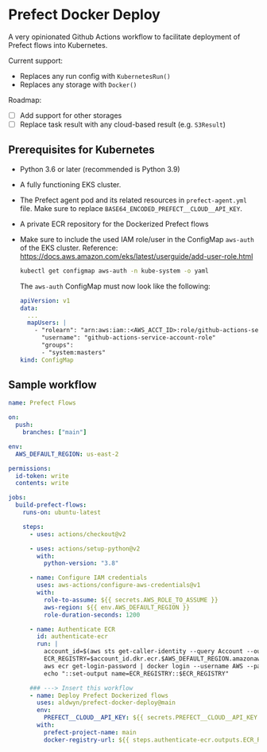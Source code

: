 # Prefect Docker Deploy

A very opinionated Github Actions workflow to facilitate deployment of Prefect flows into Kubernetes.

Current support:

- Replaces any run config with `KubernetesRun()`
- Replaces any storage with `Docker()`

Roadmap:

- [ ] Add support for other storages
- [ ] Replace task result with any cloud-based result (e.g. `S3Result`)

## Prerequisites for Kubernetes

- Python 3.6 or later (recommended is Python 3.9)
- A fully functioning EKS cluster.
- The Prefect agent pod and its related resources in `prefect-agent.yml` file. Make sure to replace `BASE64_ENCODED_PREFECT__CLOUD__API_KEY`.
- A private ECR repository for the Dockerized Prefect flows
- Make sure to include the used IAM role/user in the ConfigMap `aws-auth` of the EKS cluster. Reference: https://docs.aws.amazon.com/eks/latest/userguide/add-user-role.html

  ```bash
  kubectl get configmap aws-auth -n kube-system -o yaml
  ```

  The `aws-auth` ConfigMap must now look like the following:

  ```yaml
  apiVersion: v1
  data:
    ...
    mapUsers: |
      - "rolearn": "arn:aws:iam::<AWS_ACCT_ID>:role/github-actions-service-account-role"
        "username": "github-actions-service-account-role"
        "groups":
        - "system:masters"
  kind: ConfigMap
  ```

## Sample workflow

```yaml
name: Prefect Flows

on:
  push:
    branches: ["main"]

env:
  AWS_DEFAULT_REGION: us-east-2

permissions:
  id-token: write
  contents: write

jobs:
  build-prefect-flows:
    runs-on: ubuntu-latest

    steps:
      - uses: actions/checkout@v2

      - uses: actions/setup-python@v2
        with:
          python-version: "3.8"

      - name: Configure IAM credentials
        uses: aws-actions/configure-aws-credentials@v1
        with:
          role-to-assume: ${{ secrets.AWS_ROLE_TO_ASSUME }}
          aws-region: ${{ env.AWS_DEFAULT_REGION }}
          role-duration-seconds: 1200

      - name: Authenticate ECR
        id: authenticate-ecr
        run: |
          account_id=$(aws sts get-caller-identity --query Account --output text)
          ECR_REGISTRY=$account_id.dkr.ecr.$AWS_DEFAULT_REGION.amazonaws.com
          aws ecr get-login-password | docker login --username AWS --password-stdin $ECR_REGISTRY
          echo "::set-output name=ECR_REGISTRY::$ECR_REGISTRY"

      ### ---> Insert this workflow
      - name: Deploy Prefect Dockerized flows
        uses: aldwyn/prefect-docker-deploy@main
        env:
          PREFECT__CLOUD__API_KEY: ${{ secrets.PREFECT__CLOUD__API_KEY }}
        with:
          prefect-project-name: main
          docker-registry-url: ${{ steps.authenticate-ecr.outputs.ECR_REGISTRY }}
```
